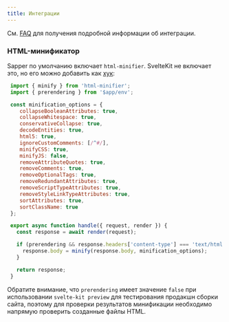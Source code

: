```yaml
---
title: Интеграции
---
```


<!-- Смотрите в разделе [sveltejs/integrations](https://github.com/sveltejs/integrations#sveltekit) примеры настройки популярных инструментов, таких как PostCSS, Tailwind CSS, mdsvex, Firebase, GraphQL и Bulma. -->

См. [FAQ](/faq#integrations) для получения подробной информации об интеграции.

### HTML-минификатор

Sapper по умолчанию включает `html-minifier`. SvelteKit не включает это, но его можно добавить как [хук](/docs#huki-handle):

```js
 import { minify } from 'html-minifier';
 import { prerendering } from '$app/env';

 const minification_options = {
 	collapseBooleanAttributes: true,
 	collapseWhitespace: true,
 	conservativeCollapse: true,
 	decodeEntities: true,
 	html5: true,
 	ignoreCustomComments: [/^#/],
 	minifyCSS: true,
 	minifyJS: false,
 	removeAttributeQuotes: true,
 	removeComments: true,
 	removeOptionalTags: true,
 	removeRedundantAttributes: true,
 	removeScriptTypeAttributes: true,
 	removeStyleLinkTypeAttributes: true,
 	sortAttributes: true,
 	sortClassName: true
 };

 export async function handle({ request, render }) {
   const response = await render(request);

   if (prerendering && response.headers['content-type'] === 'text/html') {
     response.body = minify(response.body, minification_options);
   }

   return response;
 }
 ```

 Обратите внимание, что `prerendering` имеет значение `false` при использовании `svelte-kit preview` для тестирования продакшн сборки сайта, поэтому для проверки результатов минификации необходимо напрямую проверить созданные файлы HTML.